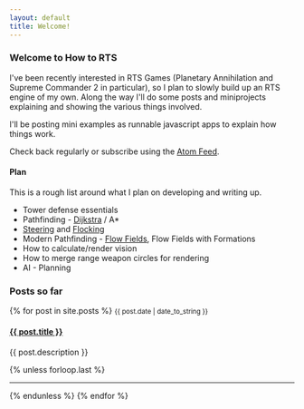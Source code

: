 ```yaml
---
layout: default
title: Welcome!
---
```

### Welcome to How to RTS

I've been recently interested in RTS Games (Planetary Annihilation and Supreme Commander 2 in particular), so I plan to slowly build up an RTS engine of my own. Along the way I'll do some posts and miniprojects explaining and showing the various things involved.

I'll be posting mini examples as runnable javascript apps to explain how things work.

Check back regularly or subscribe using the [Atom Feed].

[Atom Feed]: /atom.xml

#### Plan

This is a rough list around what I plan on developing and writing up.

- Tower defense essentials
- Pathfinding - [Dijkstra] / A*
- [Steering] and [Flocking]
- Modern Pathfinding - [Flow Fields], Flow Fields with Formations
- How to calculate/render vision
- How to merge range weapon circles for rendering
- AI - Planning

[Dijkstra]: /2013/12/31/generating-a-path-dijkstra.html
[Steering]: /2014/01/02/steering-introduction.html
[Flocking]: /2014/01/03/steering-flocking.html
[Flow Fields]: /2014/01/04/basic-flow-fields.html

### Posts so far

<div class="bloglist">
{% for post in site.posts %}
	<small>{{ post.date | date_to_string }}</small>
	<h4 class="post-title"><a href="{{ post.url | replace_first: '/', '' }}">{{ post.title }}</a></h4>
	<p>{{ post.description }}</p>
{% unless forloop.last %}<hr />{% endunless %}
{% endfor %}
</div>

